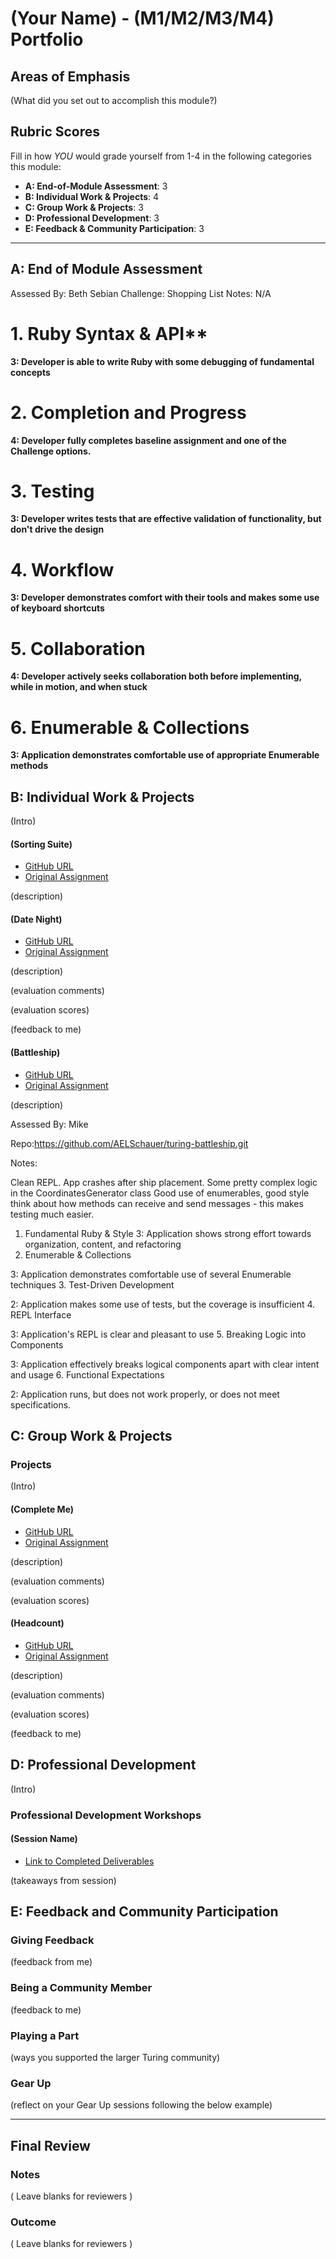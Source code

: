 # (Your Name) - (M1/M2/M3/M4) Portfolio

## Areas of Emphasis

(What did you set out to accomplish this module?)

## Rubric Scores

Fill in how *YOU* would grade yourself from 1-4 in the following categories this module:

* **A: End-of-Module Assessment**: 3
* **B: Individual Work & Projects**: 4
* **C: Group Work & Projects**: 3
* **D: Professional Development**: 3
* **E: Feedback & Community Participation**: 3

-----------------------

## A: End of Module Assessment

Assessed By: Beth Sebian
Challenge: Shopping List
Notes: N/A

# 1. Ruby Syntax & API**
**3: Developer is able to write Ruby with some debugging of fundamental concepts**

# 2. Completion and Progress
**4: Developer fully completes baseline assignment and one of the Challenge options.**

# 3. Testing
**3: Developer writes tests that are effective validation of functionality, but don't drive the design**

# 4. Workflow
**3: Developer demonstrates comfort with their tools and makes some use of keyboard shortcuts**

# 5. Collaboration
**4: Developer actively seeks collaboration both before implementing, while in motion, and when stuck**

# 6. Enumerable & Collections
**3: Application demonstrates comfortable use of appropriate Enumerable methods**


## B: Individual Work & Projects

(Intro)

#### (Sorting Suite)

* [GitHub URL](https://github.com/AELSchauer/turing-sorting_suite)
* [Original Assignment]()

(description)

#### (Date Night)

* [GitHub URL](https://github.com/AELSchauer/turing-date_night)
* [Original Assignment]()

(description)

(evaluation comments)

(evaluation scores)

(feedback to me)

#### (Battleship)

* [GitHub URL](https://github.com/AELSchauer/turing-complete_me)
* [Original Assignment]()

(description)

Assessed By: Mike

Repo:https://github.com/AELSchauer/turing-battleship.git

Notes:

Clean REPL.
App crashes after ship placement.
Some pretty complex logic in the CoordinatesGenerator class
Good use of enumerables, good style
think about how methods can receive and send messages - this makes testing much easier.

1. Fundamental Ruby & Style
3: Application shows strong effort towards organization, content, and refactoring
2. Enumerable & Collections

3: Application demonstrates comfortable use of several Enumerable techniques
3. Test-Driven Development

2: Application makes some use of tests, but the coverage is insufficient
4. REPL Interface

3: Application's REPL is clear and pleasant to use
5. Breaking Logic into Components

3: Application effectively breaks logical components apart with clear intent and usage
6. Functional Expectations

2: Application runs, but does not work properly, or does not meet specifications.

## C: Group Work & Projects

### Projects

(Intro)

#### (Complete Me)

* [GitHub URL](https://github.com/AELSchauer/turing-complete_me)
* [Original Assignment]()

(description)

(evaluation comments)

(evaluation scores)

#### (Headcount)

* [GitHub URL](https://github.com/AELSchauer/turing-headcount)
* [Original Assignment]()

(description)

(evaluation comments)

(evaluation scores)

(feedback to me)

## D: Professional Development
(Intro)

### Professional Development Workshops
#### (Session Name)

* [Link to Completed Deliverables]()

(takeaways from session)

## E: Feedback and Community Participation

### Giving Feedback

(feedback from me)

### Being a Community Member

(feedback to me)

### Playing a Part

(ways you supported the larger Turing community)

### Gear Up

(reflect on your Gear Up sessions following the below example)

------------------

## Final Review

### Notes

( Leave blanks for reviewers )

### Outcome

( Leave blanks for reviewers )